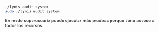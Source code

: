 ```bash
./lynis audit system
sudo ./lynis audit system
```
En modo superusuario puede ejecutar más pruebas porque tiene acceso a todos los recursos.
